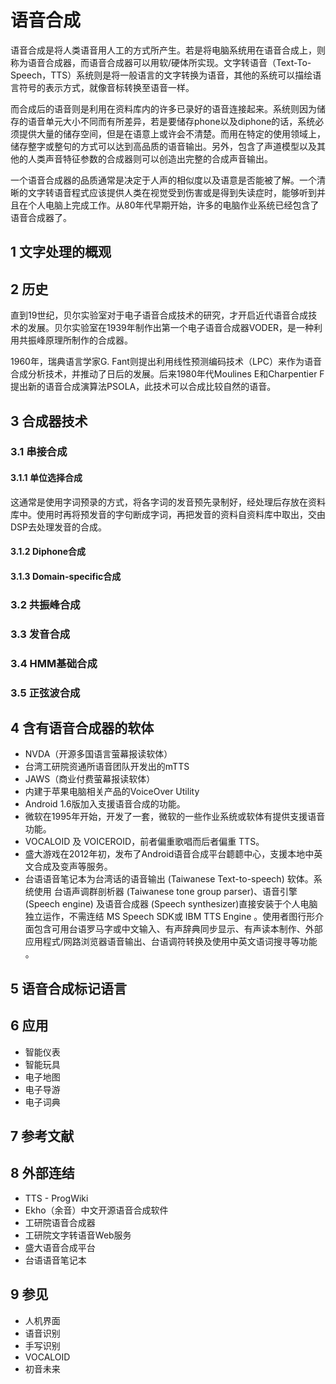 # 语音合成



语音合成是将人类语音用人工的方式所产生。若是将电脑系统用在语音合成上，则称为语音合成器，而语音合成器可以用软/硬体所实现。文字转语音（Text-To-Speech，TTS）系统则是将一般语言的文字转换为语音，其他的系统可以描绘语言符号的表示方式，就像音标转换至语音一样。

而合成后的语音则是利用在资料库内的许多已录好的语音连接起来。系统则因为储存的语音单元大小不同而有所差异，若是要储存phone以及diphone的话，系统必须提供大量的储存空间，但是在语意上或许会不清楚。而用在特定的使用领域上，储存整字或整句的方式可以达到高品质的语音输出。另外，包含了声道模型以及其他的人类声音特征参数的合成器则可以创造出完整的合成声音输出。

一个语音合成器的品质通常是决定于人声的相似度以及语意是否能被了解。一个清晰的文字转语音程式应该提供人类在视觉受到伤害或是得到失读症时，能够听到并且在个人电脑上完成工作。从80年代早期开始，许多的电脑作业系统已经包含了语音合成器了。



## 1 文字处理的概观



## 2 历史

直到19世纪，贝尔实验室对于电子语音合成技术的研究，才开启近代语音合成技术的发展。贝尔实验室在1939年制作出第一个电子语音合成器VODER，是一种利用共振峰原理所制作的合成器。

1960年，瑞典语言学家G. Fant则提出利用线性预测编码技术（LPC）来作为语音合成分析技术，并推动了日后的发展。后来1980年代Moulines E和Charpentier F提出新的语音合成演算法PSOLA，此技术可以合成比较自然的语音。



## 3 合成器技术



### 3.1 串接合成



#### 3.1.1 单位选择合成

这通常是使用字词预录的方式，将各字词的发音预先录制好，经处理后存放在资料库中。使用时再将预发音的字句断成字词，再把发音的资料自资料库中取出，交由DSP去处理发音的合成。



#### 3.1.2 Diphone合成



#### 3.1.3 Domain-specific合成



### 3.2 共振峰合成



### 3.3 发音合成



### 3.4 HMM基础合成



### 3.5 正弦波合成



## 4 含有语音合成器的软体

* NVDA（开源多国语言萤幕报读软体）
* 台湾工研院资通所语音团队开发出的mTTS
* JAWS（商业付费萤幕报读软体）
* 内建于苹果电脑相关产品的VoiceOver Utility
* Android 1.6版加入支援语音合成的功能。
* 微软在1995年开始，开发了一套，微软的一些作业系统或软体有提供支援语音功能。
* VOCALOID 及 VOICEROID，前者偏重歌唱而后者偏重 TTS。
* 盛大游戏在2012年初，发布了Android语音合成平台聼聼中心，支援本地中英文合成及变声等服务。
* 台语语音笔记本为台湾话的语音输出 (Taiwanese Text-to-speech) 软体。系统使用 台语声调群剖析器 (Taiwanese tone group parser)、语音引擎 (Speech engine) 及语音合成器 (Speech synthesizer)直接安装于个人电脑独立运作，不需连结 MS Speech SDK或 IBM TTS Engine 。使用者图行形介面包含可用台语罗马字或中文输入、有声辞典同步显示、有声读本制作、外部应用程式/网路浏览器语音输出、台语调符转换及使用中英文语词搜寻等功能 。



## 5 语音合成标记语言



## 6 应用

* 智能仪表
* 智能玩具
* 电子地图
* 电子导游
* 电子词典



## 7 参考文献



## 8 外部连结

* TTS - ProgWiki
* Ekho（余音）中文开源语音合成软件
* 工研院语音合成器
* 工研院文字转语音Web服务
* 盛大语音合成平台
* 台语语音笔记本



## 9 参见

* 人机界面
* 语音识别
* 手写识别
* VOCALOID
* 初音未来



